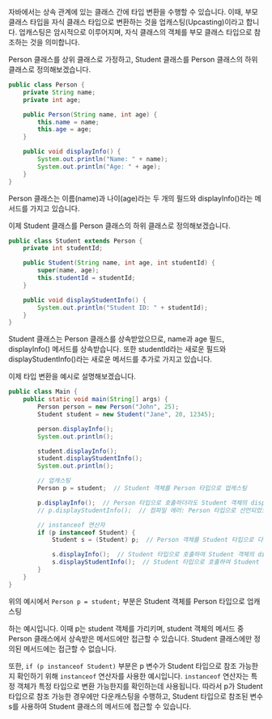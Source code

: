자바에서는 상속 관계에 있는 클래스 간에 타입 변환을 수행할 수 있습니다. 이때, 부모 클래스 타입을 자식 클래스 타입으로 변환하는 것을 업캐스팅(Upcasting)이라고 합니다. 업캐스팅은 암시적으로 이루어지며, 자식 클래스의 객체를 부모 클래스 타입으로 참조하는 것을 의미합니다.

Person 클래스를 상위 클래스로 가정하고, Student 클래스를 Person 클래스의 하위 클래스로 정의해보겠습니다.

```java
public class Person {
    private String name;
    private int age;

    public Person(String name, int age) {
        this.name = name;
        this.age = age;
    }

    public void displayInfo() {
        System.out.println("Name: " + name);
        System.out.println("Age: " + age);
    }
}
```

Person 클래스는 이름(name)과 나이(age)라는 두 개의 필드와 displayInfo()라는 메서드를 가지고 있습니다.

이제 Student 클래스를 Person 클래스의 하위 클래스로 정의해보겠습니다.

```java
public class Student extends Person {
    private int studentId;

    public Student(String name, int age, int studentId) {
        super(name, age);
        this.studentId = studentId;
    }

    public void displayStudentInfo() {
        System.out.println("Student ID: " + studentId);
    }
}
```

Student 클래스는 Person 클래스를 상속받았으므로, name과 age 필드, displayInfo() 메서드를 상속받습니다. 또한 studentId라는 새로운 필드와 displayStudentInfo()라는 새로운 메서드를 추가로 가지고 있습니다.

이제 타입 변환을 예시로 설명해보겠습니다.

```java
public class Main {
    public static void main(String[] args) {
        Person person = new Person("John", 25);
        Student student = new Student("Jane", 20, 12345);

        person.displayInfo();
        System.out.println();

        student.displayInfo();
        student.displayStudentInfo();
        System.out.println();

        // 업캐스팅
        Person p = student;  // Student 객체를 Person 타입으로 업캐스팅

        p.displayInfo();  // Person 타입으로 호출하더라도 Student 객체의 displayInfo()가 실행됨
        // p.displayStudentInfo();  // 컴파일 에러: Person 타입으로 선언되었으므로 Student 클래스의 고유한 메서드는 사용할 수 없음

        // instanceof 연산자
        if (p instanceof Student) {
            Student s = (Student) p;  // Person 객체를 Student 타입으로 다운캐스팅

            s.displayInfo();  // Student 타입으로 호출하여 Student 객체의 displayInfo()가 실행됨
            s.displayStudentInfo();  // Student 타입으로 호출하여 Student 객체의 displayStudentInfo()가 실행됨
        }
    }
}
```

위의 예시에서 `Person p = student;` 부분은 Student 객체를 Person 타입으로 업캐스팅

하는 예시입니다. 이때 p는 student 객체를 가리키며, student 객체의 메서드 중 Person 클래스에서 상속받은 메서드에만 접근할 수 있습니다. Student 클래스에만 정의된 메서드에는 접근할 수 없습니다.

또한, `if (p instanceof Student)` 부분은 p 변수가 Student 타입으로 참조 가능한지 확인하기 위해 `instanceof` 연산자를 사용한 예시입니다. `instanceof` 연산자는 특정 객체가 특정 타입으로 변환 가능한지를 확인하는데 사용됩니다. 따라서 p가 Student 타입으로 참조 가능한 경우에만 다운캐스팅을 수행하고, Student 타입으로 참조된 변수 s를 사용하여 Student 클래스의 메서드에 접근할 수 있습니다.